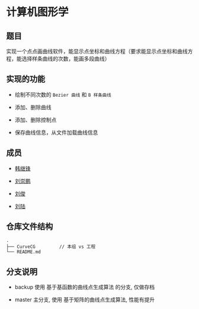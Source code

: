 # 计算机图形学

## 题目

实现一个点点画曲线软件，能显示点坐标和曲线方程（要求能显示点坐标和曲线方程，能选择样条曲线的次数，能画多段曲线）

## 实现的功能

- 绘制不同次数的 ```Bezier 曲线``` 和 ```B 样条曲线``` 

- 添加、删除曲线

- 添加、删除控制点

- 保存曲线信息，从文件加载曲线信息

## 成员

- [韩继锋](https://gitee.com/h453)

- [刘崇鹏](https://github.com/amberOoO)

- [刘俊](https://gitee.com/flare_wing)

- [刘陆](https://github.com/liulu1998)

## 仓库文件结构

```
.
├── CurveCG         // 本组 vs 工程
└── README.md
```

## 分支说明

- backup 使用 基于基函数的曲线点生成算法 的分支, 仅做存档

- master 主分支, 使用 基于矩阵的曲线点生成算法, 性能有提升

